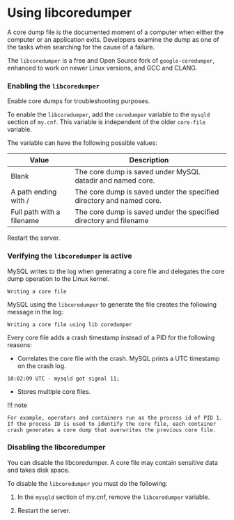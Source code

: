 <!-- libcoredumper: -->
# Using libcoredumper

A core dump file is the documented moment of a computer when either the computer or an application exits. Developers examine the dump as one of the tasks when searching for the cause of a failure.

The `libcoredumper` is a free and Open Source fork of `google-coredumper`,
enhanced to work on newer Linux versions, and GCC and CLANG.

### Enabling the `libcoredumper`

Enable core dumps for troubleshooting purposes.

To enable the `libcoredumper`, add the `coredumper` variable to the
`mysqld` section of `my.cnf`. This variable is independent of the
older `core-file` variable.

The variable can have the following possible values:

| Value                     | Description                                                          |
|---------------------------|----------------------------------------------------------------------|
| Blank                     | The core dump is saved under MySQL datadir and named core.           |
| A path ending with /      | The core dump is saved under the specified directory and named core. |
| Full path with a filename | The core dump is saved under the specified directory and filename    |

Restart the server.

### Verifying the `libcoredumper` is active

MySQL writes to the log when generating a core file and delegates the core
dump operation to the Linux kernel. 

```{.text .no-copy}
Writing a core file
```

MySQL using the `libcoredumper` to generate the file creates the following
message in the log:

```{.text .no-copy}
Writing a core file using lib coredumper
```

Every core file adds a crash timestamp instead of a PID for the following
reasons:

* Correlates the core file with the crash. MySQL prints a UTC timestamp on the crash log.

```{.text .no-copy}
10:02:09 UTC - mysqld got signal 11;
```

* Stores multiple core files.

!!! note

    For example, operators and containers run as the process id of PID 1. If the process ID is used to identify the core file, each container crash generates a core dump that overwrites the previous core file.

### Disabling the libcoredumper

You can disable the libcoredumper. A core file may contain sensitive data and
takes disk space.

To disable the `libcoredumper` you must do the following:

1. In the `mysqld` section of my.cnf, remove the `libcoredumper` variable.

2. Restart the server.

